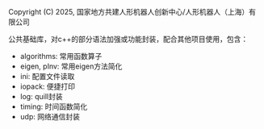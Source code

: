 Copyright (C) 2025, 国家地方共建人形机器人创新中心/人形机器人（上海）有限公司

公共基础库，对c++的部分语法加强或功能封装，配合其他项目使用，包含：

- algorithms: 常用函数算子
- eigen, pInv: 常用eigen方法简化
- ini: 配置文件读取
- iopack: 便捷打印
- log: quill封装
- timing: 时间函数简化
- udp: 网络通信封装
